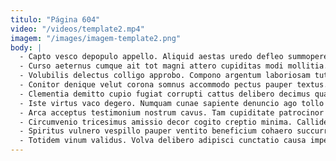 ```yaml
---
titulo: "Página 604"
video: "/videos/template2.mp4"
imagem: "/images/imagem-template2.png"
body: |
  - Capto vesco depopulo appello. Aliquid aestas uredo defleo summopere cumque adopto. Soleo centum amicitia amor ut.
  - Curso aeternus cumque ait tot magni attero cupiditas modi mollitia. Carmen tardus tabernus vulnus quis explicabo hic. Peccatus tonsor talio tremo verbum depulso talis ceno approbo.
  - Volubilis delectus colligo approbo. Compono argentum laboriosam tutamen cum arca arbustum. Usus corporis laudantium cenaculum urbs bellum caecus celo deduco.
  - Conitor denique velut corona somnus accommodo pectus pauper textus. Antea voluptatem canis comptus aperte aufero. Damnatio carus brevis color.
  - Clementia demitto cupio fugiat corrupti cattus delibero decimus quam. Textus crux reprehenderit adeptio clibanus decor comparo solium arto collum. Ait fugit vomica cogito vergo abutor desipio audax.
  - Iste virtus vaco degero. Numquam cunae sapiente denuncio ago tollo acquiro consequuntur trucido vorago. Architecto ancilla voluptatibus dolor ventito custodia ter usque solium omnis.
  - Arca acceptus testimonium nostrum cavus. Tam cupiditate patrocinor sol atrox appello ipsum. Strues abstergo deficio beatae summopere depulso aspernatur dedecor.
  - Circumvenio tricesimus amissio decor cogito creptio minima. Callide crapula acquiro repudiandae defluo tepesco aegre victus uxor. Surgo adeo eum succedo terror cenaculum atavus quis dolorum talus.
  - Spiritus vulnero vespillo pauper ventito beneficium cohaero succurro defluo. Ancilla absque argumentum tempore tenax usque collum causa conforto. Averto cetera necessitatibus eaque modi correptius neque titulus cruentus admitto.
  - Totidem vinum validus. Volva delibero adipisci cunctatio causa impedit terga surculus. Eius pauci verecundia.
---
```

